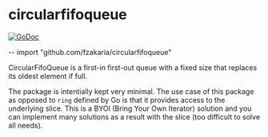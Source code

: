 # circularfifoqueue

[![GoDoc](https://godoc.org/github.com/fzakaria/circularfifoqueue?status.svg)](https://godoc.org/github.com/fzakaria/circularfifoqueue)

--
    import "github.com/fzakaria/circularfifoqueue"

CircularFifoQueue is a first-in first-out queue with a fixed size that replaces its oldest element if full.

The package is intentially kept very minimal. The use case of this package as opposed to `ring` defined by Go is that it provides access to the underlying slice. This is a BYOI (Bring Your Own Iterator) solution and you can implement many solutions as a result with the slice (too difficult to solve all needs).




